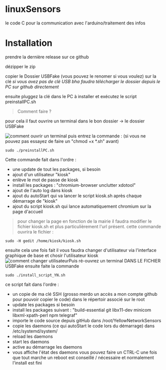 
# linuxSensors
le code C pour la communication avec l'arduino/traitement des infos 

# Installation
prendre la dernière release sur ce github

dézipper le zip 

copier le Dossier USBFake (vous pouvez le renomer si vous voulez) sur la clé 
*si vous avez pas de clé USB bha faudra télécharger le dossier depuis le PC sur github directement*

ensuite pluggez la clé dans le PC à installer et exécutez le script preinstallPC.sh

> Comment faire ?

pour cela il faut ouvrire un terminal dans le bon dossier -> le dossier USBFake 

![comment ouvrir un terminal](https://i.ibb.co/3Rd97vB/tuto-linux.png)
puis entrez la commande : (si vous ne pouvez pas essayez de faire un "chmod +x *.sh" avant) 

    sudo ./preinstallPC.sh
Cette commande fait dans l'ordre :

 - une update de tout les packages, si besoin
 - ajout d'un utilisateur "kiosk"
 - enlève le mot de passe de kiosk
 - install les packages : "chromium-browser unclutter xdotool"
 - ajout de l'auto log dans kiosk
 - ajout du autoStart qui va lancer le script kiosk.sh après chaque démarrage de "kiosk"
 - ajout du script kiosk.sh qui lance automatiquement chromium sur la page d'accueil
 
 

> pour changer la page en fonction de la mairie il faudra modifier le fichier kiosk.sh et plus particulièrement l'url présent.
> cette commande ouvrira le fichier :

    sudo -H gedit /home/kiosk/kiosk.sh

ensuite cela une fois fait il vous faudra changer d'utilisateur via l'interface graphique de base et chosir l'utilisateur kiosk
![comment changer utilisateur](https://i.ibb.co/tPgFz7m/tuto-linux-2.png)Puis ré-ouvrez un terminal DANS LE FICHIER USBFake 
ensuite faite la commande 

    sudo ./install_script_YN.sh
ce script fait dans l'ordre :

 - un copie de ma clé SSH (grosso merdo un accès a mon compte github pour pouvoir copier le code) dans le répertoir associé sur le root
 - update les packages si besoin
 - install les packages suivant : "build-essential git libx11-dev minicom libxml-xpath-perl npm telegraf"
 - importe le code source depuis gitHub dans /root/YellowNetworkSensors
 - copie les daemons (ce qui autoStart le code lors du démarrage) dans /etc/systemd/system/
 -  reload les daemons
 - start les daemons
 - active au démarrage les daemons
 - vous affiche l'état des daemons 
 vous pouvez faire un CTRL-C une fois que tout marche  un reboot est conseillé / nécessaire et normalement l'install est fini  

 

<!--stackedit_data:
eyJoaXN0b3J5IjpbLTQwODE2MDk3MiwxMzg2MzY3NzAsMTM2ND
c1ODQxNSwtMTcwMTcxOTI1NSwtMTg4OTkzNTQ4MywxODYzMDY1
NTQsLTUyOTM3MTc5OCwtMTY3NTc0ODc2NywtNDAwNjgxMTcwLD
M5NjE0MjU3OSwtMTUzNzc4MDkxNSwxMTk4ODg1MzA1LC01NDEy
MTI1LDk5MTUzMzU3NSwtMTcwMjEwODc4NF19
-->